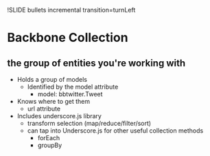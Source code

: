 !SLIDE bullets incremental transition=turnLeft
# Backbone Collection #
## the group of entities you're working with ##

* Holds a group of models
	* Identified by the model attribute
		* model: bbtwitter.Tweet
* Knows where to get them
	* url attribute
* Includes underscore.js library
	* transform selection (map/reduce/filter/sort)
	* can tap into Underscore.js for other useful collection methods
		* forEach
		* groupBy
